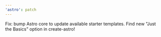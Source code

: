 ```yaml
---
'astro': patch
---
```


Fix: bump Astro core to update available starter templates. Find new "Just the Basics" option in create-astro!
